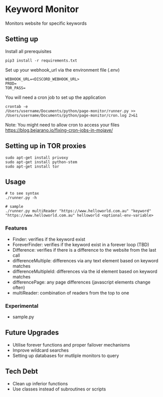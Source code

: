 # Keyword Monitor
Monitors website for specific keywords

## Setting up
Install all prerequisites
```
pip3 install -r requirements.txt
```

Set up your webhook_url via the environment file (.env)
```
WEBHOOK_URL=<DISCORD_WEBHOOK_URL>
PROD=
TOR_PASS=
```

You will need a cron job to set up the application
```
crontab -e
/Users/username/Documents/python/page-monitor/runner.py >> /Users/username/Documents/python/page-monitor/cron.log 2>&1
```
Note: You might need to allow cron to access your files
https://blog.bejarano.io/fixing-cron-jobs-in-mojave/

## Setting up in TOR proxies
```
sudo apt-get install privoxy
sudo apt-get install python-stem 
sudo apt-get install tor
```

## Usage
```
# to see syntax
./runner.py -h

# sample
./runner.py multiReader "https://www.helloworld.com.au" "keyword" "https://www.helloworld.com.au" helloworld <optional-env-variable>
```

### Features
- Finder: verifies if the keyword exist
- ForeverFinder: verifies if the keyword exist in a forever loop (TBD)
- Difference: verifies if there is a difference to the website from the last call 
- differenceMultiple: differences via any text element based on keyword matches 
- differenceMultipleId: differences via the id element based on keyword matches 
- differencePage: any page differences (javascript elements change often)
- multiReader: combination of readers from the top to one

### Experimental
- sample.py

## Future Upgrades
- Utilise forever functions and proper failover mechanisms
- Improve wildcard searches
- Setting up databases for mutliple monitors to query

## Tech Debt
- Clean up inferior functions
- Use classes instead of subroutines or scripts
